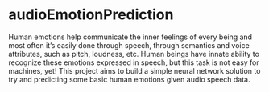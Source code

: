 # audioEmotionPrediction

Human emotions help communicate the inner feelings of every being and most often it’s easily done through speech, through semantics and voice attributes, such as pitch, loudness, etc. Human beings have innate ability to recognize these emotions expressed in speech, but this task is not easy for machines, yet! This project aims to build a simple neural network solution to try and predicting some basic human emotions given audio speech data.
